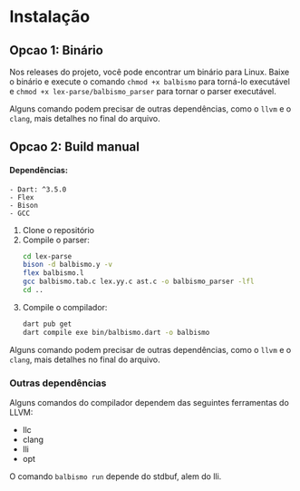 # Instalação

##  Opcao 1: Binário
Nos releases do projeto, você pode encontrar um binário para Linux. Baixe o binário e execute o comando `chmod +x balbismo` para torná-lo executável e `chmod +x lex-parse/balbismo_parser` para tornar o parser executável.


Alguns comando podem precisar de outras dependências, como o `llvm` e o `clang`, mais detalhes no final do arquivo.

## Opcao 2: Build manual
#### Dependências:
    - Dart: ^3.5.0
    - Flex
    - Bison
    - GCC

1. Clone o repositório
2. Compile o parser:
    ```bash
    cd lex-parse
    bison -d balbismo.y -v 
    flex balbismo.l
    gcc balbismo.tab.c lex.yy.c ast.c -o balbismo_parser -lfl
    cd ..
    ```
3. Compile o compilador:
    ```bash
    dart pub get
    dart compile exe bin/balbismo.dart -o balbismo
    ```

Alguns comando podem precisar de outras dependências, como o `llvm` e o `clang`, mais detalhes no final do arquivo.

### Outras dependências
Alguns comandos do compilador dependem das seguintes ferramentas do LLVM:
- llc
- clang
- lli
- opt

O comando `balbismo run` depende do stdbuf, alem do lli.
